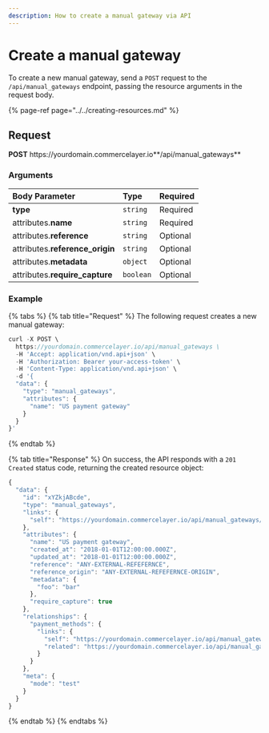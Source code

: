 ```yaml
---
description: How to create a manual gateway via API
---
```


# Create a manual gateway

To create a new manual gateway, send a `POST` request to the `/api/manual_gateways` endpoint, passing the resource arguments in the request body.

{% page-ref page="../../creating-resources.md" %}

## Request

**POST** https://<i></i>yourdomain.commercelayer.io**/api/manual_gateways**

### Arguments

| Body Parameter | Type | Required |
| :--- | :--- | :--- |
| **type** | `string` | Required |
| attributes.**name** | `string` | Required |
| attributes.**reference** | `string` | Optional |
| attributes.**reference_origin** | `string` | Optional |
| attributes.**metadata** | `object` | Optional |
| attributes.**require_capture** | `boolean` | Optional |

### Example

{% tabs %}
{% tab title="Request" %}
The following request creates a new manual gateway:

```javascript
curl -X POST \
  https://yourdomain.commercelayer.io/api/manual_gateways \
  -H 'Accept: application/vnd.api+json' \
  -H 'Authorization: Bearer your-access-token' \
  -H 'Content-Type: application/vnd.api+json' \
  -d '{
  "data": {
    "type": "manual_gateways",
    "attributes": {
      "name": "US payment gateway"
    }
  }
}'
```
{% endtab %}

{% tab title="Response" %}
On success, the API responds with a `201 Created` status code, returning the created resource object:

```javascript
{
  "data": {
    "id": "xYZkjABcde",
    "type": "manual_gateways",
    "links": {
      "self": "https://yourdomain.commercelayer.io/api/manual_gateways/xYZkjABcde"
    },
    "attributes": {
      "name": "US payment gateway",
      "created_at": "2018-01-01T12:00:00.000Z",
      "updated_at": "2018-01-01T12:00:00.000Z",
      "reference": "ANY-EXTERNAL-REFEFERNCE",
      "reference_origin": "ANY-EXTERNAL-REFEFERNCE-ORIGIN",
      "metadata": {
        "foo": "bar"
      },
      "require_capture": true
    },
    "relationships": {
      "payment_methods": {
        "links": {
          "self": "https://yourdomain.commercelayer.io/api/manual_gateways/xYZkjABcde/relationships/payment_methods",
          "related": "https://yourdomain.commercelayer.io/api/manual_gateways/xYZkjABcde/payment_methods"
        }
      }
    },
    "meta": {
      "mode": "test"
    }
  }
}
```
{% endtab %}
{% endtabs %}

